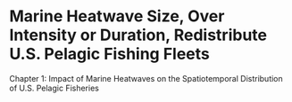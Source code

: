 # Marine Heatwave Size, Over Intensity or Duration, Redistribute U.S. Pelagic Fishing Fleets
Chapter 1: Impact of Marine Heatwaves on the Spatiotemporal Distribution of U.S. Pelagic Fisheries
